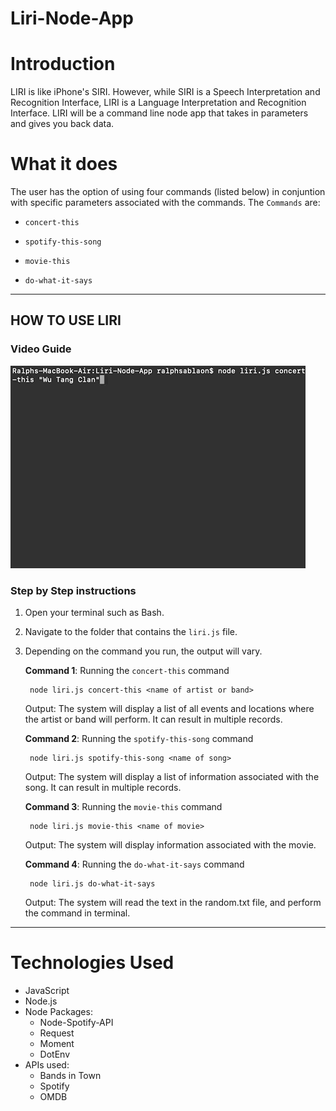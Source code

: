 # Liri-Node-App

# Introduction
LIRI is like iPhone's SIRI. However, while SIRI is a Speech Interpretation and Recognition Interface, LIRI is a Language Interpretation and Recognition Interface. LIRI will be a command line node app that takes in parameters and gives you back data.

# What it does
The user has the option of using four commands (listed below) in conjuntion with specific parameters associated with the commands. The  `Commands` are:

   * `concert-this`

   * `spotify-this-song`

   * `movie-this`

   * `do-what-it-says`

- - -

## HOW TO USE LIRI
### **Video Guide**

<img src="demo.gif"/>

### **Step by Step instructions**

1. Open your terminal such as Bash.
2. Navigate to the folder that contains the `liri.js` file. 
3. Depending on the command you run, the output will vary. 

    **Command 1**: Running the `concert-this` command
    
        node liri.js concert-this <name of artist or band>
    
    Output: The system will display a list of all events and locations where the artist or band will perform. It can result in multiple records.


    **Command 2**: Running the `spotify-this-song` command
    
        node liri.js spotify-this-song <name of song>
    
    Output: The system will display a list of information associated with the song. It can result in multiple records. 


    **Command 3**: Running the `movie-this` command
    
        node liri.js movie-this <name of movie>
    
    Output: The system will display information associated with the movie.


    **Command 4**: Running the `do-what-it-says` command
        
        node liri.js do-what-it-says
        
    Output: The system will read the text in the random.txt file, and perform the command in terminal. 

- - -

# Technologies Used

* JavaScript
* Node.js
* Node Packages:
    * Node-Spotify-API
    * Request
    * Moment
    * DotEnv
* APIs used:
    * Bands in Town
    * Spotify
    * OMDB


